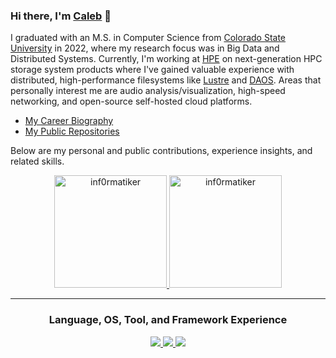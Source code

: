 ### Hi there, I'm [Caleb](https://www.linkedin.com/in/inf0rmatiker) :wave:

I graduated with an M.S. in Computer Science from [Colorado State University](https://compsci.colostate.edu/) in 2022, where my research focus was in Big Data and Distributed Systems. Currently, I'm working at [HPE](https://www.hpe.com/) on next-generation HPC storage system products where I've gained valuable experience with distributed, high-performance filesystems like [Lustre](https://www.lustre.org/) and [DAOS](https://daos.io/). Areas that personally interest me are audio analysis/visualization, high-speed networking, and open-source self-hosted cloud platforms.

* [My Career Biography](https://inf0rmatiker.github.io/docs-site/1/index.html#_about)
* [My Public Repositories](https://github.com/inf0rmatiker?tab=repositories)

Below are my personal and public contributions, experience insights, and related skills.

<div align="center">
  <a href="https://github.com/inf0rmatiker">
    <img height="180em" src="https://github-readme-stats.vercel.app/api/top-langs?username=inf0rmatiker&show_icons=true&locale=en&layout=compact&theme=tokyonight" alt="inf0rmatiker"/>
    <img height="180em" src="https://github-readme-stats.vercel.app/api?username=inf0rmatiker&show_icons=true&locale=en&layout=compact&theme=tokyonight" alt="inf0rmatiker"/>
  </a>
</div>

------

<h3 align="center">Language, OS, Tool, and Framework Experience</h3>

<p align="center">
  <a href="https://skillicons.dev">
    <img src="https://skillicons.dev/icons?i=go,python,bash,c,cpp,java,latex,md,anaconda,nginx,flask,pytorch,sklearn,tensorflow" />
  </a>
  <a href="https://skillicons.dev">
    <img src="https://skillicons.dev/icons?i=react,spring,maven,gradle,mongodb,git,docker,kubernetes,jenkins,githubactions,vim,vscode" />
  </a>
  <a href="https://skillicons.dev">
    <img src="https://skillicons.dev/icons?i=pycharm,idea,webstorm,postman,linux,redhat,ubuntu,windows,raspberrypi,debian" />
  </a>
</p>

